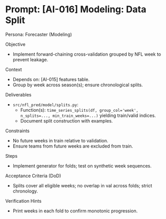 # Prompt: [AI-016] Modeling: Data Split

Persona: Forecaster (Modeling)

Objective
- Implement forward-chaining cross-validation grouped by NFL week to prevent leakage.

Context
- Depends on: [AI-015] features table.
- Group by week across season(s); ensure chronological splits.

Deliverables
- `src/nfl_pred/model/splits.py`:
  - Function(s): `time_series_splits(df, group_col='week', n_splits=..., min_train_weeks=...)` yielding train/valid indices.
  - Document split construction with examples.

Constraints
- No future weeks in train relative to validation.
- Ensure teams from future weeks are excluded from train.

Steps
- Implement generator for folds; test on synthetic week sequences.

Acceptance Criteria (DoD)
- Splits cover all eligible weeks; no overlap in val across folds; strict chronology.

Verification Hints
- Print weeks in each fold to confirm monotonic progression.

